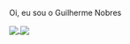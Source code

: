 Oi, eu sou o Guilherme Nobres
<!-- status -->
<div>
  <a href="https://github.com/nobres-gui/github-readme-stats">
    <img  align="center" src="https://github-readme-stats.vercel.app/api?username=Nobres-gui" />
    <img  align="center" src="https://github-readme-stats.vercel.app/api/top-langs?username=Nobres-gui&layout=compact&langs_count=8&card_width=320" />
  </a>
</div>


